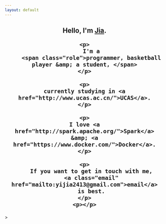 ```yaml
---
layout: default
---
```


<center>
<h2>
    <p>
        Hello,
        I'm
        <a href="http://yijia.ws/" class="fn url">Jia</a>.
    </p>

    <p>
        I'm a
        <span class="role">programmer, basketball player &amp; a student, </span>
    </p>

    <p>
    currently studying in <a href="http://www.ucas.ac.cn/">UCAS</a>.
    </p>

    <p>
    I love <a href="http://spark.apache.org/">Spark</a> &amp; <a href="https://www.docker.com/">Docker</a>.
    </p>

    <p>
        If you want to get in touch with me,
        <a class="email" href="mailto:yijia2413@gmail.com">email</a>
        is best.
    </p>
    <p></p>
</h2>
</center>>
